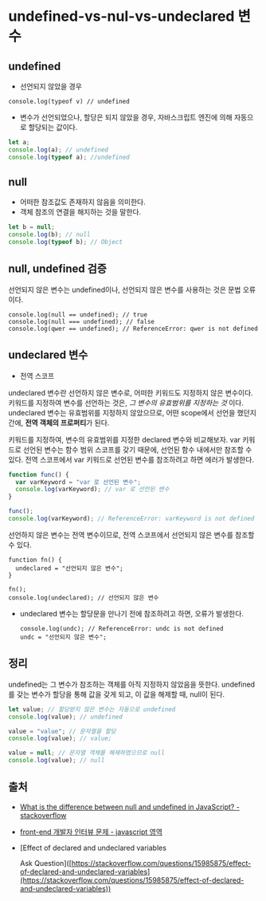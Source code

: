 # undefined-vs-nul-vs-undeclared 변수

## undefined

* 선언되지 않았을 경우

```
console.log(typeof v) // undefined
```

* 변수가 선언되었으나, 할당은 되지 않았을 경우, 자바스크립트 엔진에 의해 자동으로 할당되는 값이다.

```javascript
let a;
console.log(a); // undefined
console.log(typeof a); //undefined
```

## null

* 어떠한 참조값도 존재하지 않음을 의미한다.
* 객체 참조의 연결을 해지하는 것을 말한다.

```javascript
let b = null;
console.log(b); // null
console.log(typeof b); // Object
```

## null, undefined 검증

선언되지 않은 변수는 undefined이나, 선언되지 않은 변수를 사용하는 것은 문법 오류이다.

```
console.log(null == undefined); // true
console.log(null === undefined); // false
console.log(qwer == undefined); // ReferenceError: qwer is not defined
```

## undeclared 변수

* 전역 스코프

undeclared 변수란 선언하지 않은 변수로, 어떠한 키워드도 지정하지 않은 변수이다. 키워드를 지정하여 변수를 선언하는 것은, _그 변수의 유효범위를 지정하는 것_ 이다. undeclared 변수는 유효범위를 지정하지 않았으므로, 어떤 scope에서 선언을 했던지간에, **전역 객체의 프로퍼티**가 된다.

키워드를 지정하여, 변수의 유효범위를 지정한 declared 변수와 비교해보자. var 키워드로 선언된 변수는 함수 범위 스코프를 갖기 때문에, 선언된 함수 내에서만 참조할 수 있다. 전역 스코프에서 var 키워드로 선언된 변수를 참조하려고 하면 에러가 발생한다.

```javascript
function func() {
  var varKeyword = "var 로 선언된 변수";
  console.log(varKeyword); // var 로 선언된 변수
}

func();
console.log(varKeyword); // ReferenceError: varKeyword is not defined
```

선언하지 않은 변수는 전역 변수이므로, 전역 스코프에서 선언되지 않은 변수를 참조할 수 있다.

```
function fn() {
  undeclared = "선언되지 않은 변수";
}

fn();
console.log(undeclared); // 선언되지 않은 변수
```

*   undeclared 변수는 할당문을 만나기 전에 참조하려고 하면, 오류가 발생한다.

    ```
    console.log(undc); // ReferenceError: undc is not defined
    undc = "선언되지 않은 변수";
    ```

## 정리

undefined는 그 변수가 참조하는 객체를 아직 지정하지 않았음을 뜻한다. undefined를 갖는 변수가 할당을 통해 값을 갖게 되고, 이 값을 해제할 때, null이 된다.

```javascript
let value; // 할당받지 않은 변수는 자동으로 undefined
console.log(value); // undefined

value = "value"; // 문자열을 할당 
console.log(value); // value;

value = null; // 문자열 객체를 해제하였으므로 null
console.log(value); // null
```

## 출처

* [What is the difference between null and undefined in JavaScript? - stackoverflow](https://stackoverflow.com/questions/5076944/what-is-the-difference-between-null-and-undefined-in-javascript)
* [front-end 개발자 인터뷰 문제 - javascript 영역](http://insanehong.kr/post/front-end-developer-interview-javascript/)
*   \[Effect of declared and undeclared variables

    Ask Question]\([https://stackoverflow.com/questions/15985875/effect-of-declared-and-undeclared-variables](https://stackoverflow.com/questions/15985875/effect-of-declared-and-undeclared-variables))
